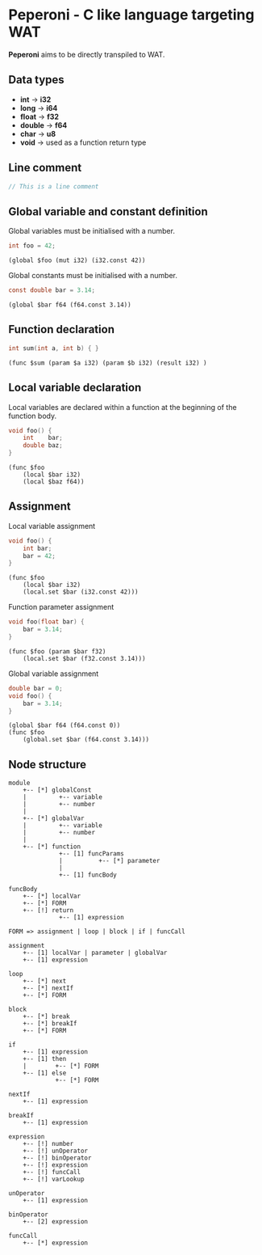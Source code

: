 # Peperoni - C like language targeting WAT

**Peperoni** aims to be directly transpiled to WAT.

## Data types
  * **int** -> **i32**
  * **long** -> **i64**
  * **float** -> **f32**
  * **double** -> **f64**
  * **char** -> **u8**
  * **void** -> used as a function return type

## Line comment

```c
// This is a line comment
```

## Global variable and constant definition

Global variables must be initialised with a number.

```c
int foo = 42;
``` 

```wat
(global $foo (mut i32) (i32.const 42))
```

Global constants must be initialised with a number.

```c
const double bar = 3.14;
``` 

```wat
(global $bar f64 (f64.const 3.14))
```

## Function declaration

```c
int sum(int a, int b) { }
```

```wat
(func $sum (param $a i32) (param $b i32) (result i32) )
```

## Local variable declaration

Local variables are declared within a function at the beginning of the function body.

```c
void foo() {
    int    bar;
    double baz;
}
``` 

```wat
(func $foo 
    (local $bar i32)
    (local $baz f64))
```

## Assignment

Local variable assignment

```c
void foo() {
    int bar;
    bar = 42;
}
```

```wat
(func $foo
    (local $bar i32)
    (local.set $bar (i32.const 42)))
```

Function parameter assignment

```c
void foo(float bar) {
    bar = 3.14;
}
```

```wat
(func $foo (param $bar f32)
    (local.set $bar (f32.const 3.14)))
```

Global variable assignment

```c
double bar = 0;
void foo() {
    bar = 3.14;
}
```

```wat
(global $bar f64 (f64.const 0))
(func $foo
    (global.set $bar (f64.const 3.14)))
```

## Node structure

```text
module
    +-- [*] globalConst
    |         +-- variable
    |         +-- number
    |
    +-- [*] globalVar
    |         +-- variable
    |         +-- number
    |
    +-- [*] function
              +-- [1] funcParams
              |          +-- [*] parameter
              |
              +-- [1] funcBody

funcBody
    +-- [*] localVar
    +-- [*] FORM 
    +-- [!] return
              +-- [1] expression
 
FORM => assignment | loop | block | if | funcCall

assignment
    +-- [1] localVar | parameter | globalVar
    +-- [1] expression

loop
    +-- [*] next
    +-- [*] nextIf
    +-- [*] FORM

block
    +-- [*] break
    +-- [*] breakIf
    +-- [*] FORM

if
    +-- [1] expression
    +-- [1] then
    |        +-- [*] FORM
    +-- [1] else
             +-- [*] FORM

nextIf
    +-- [1] expression

breakIf
    +-- [1] expression

expression
    +-- [!] number
    +-- [!] unOperator
    +-- [!] binOperator
    +-- [!] expression
    +-- [!] funcCall
    +-- [!] varLookup

unOperator
    +-- [1] expression

binOperator
    +-- [2] expression

funcCall
    +-- [*] expression
```
